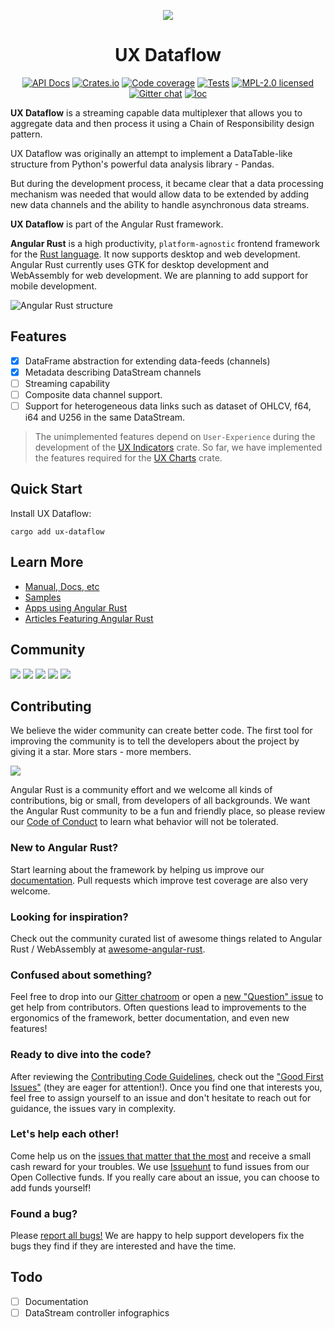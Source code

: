 <div align="center">

[![](https://dudochkin-victor.github.io/assets/ux-dataflow/logo-wide.svg)](#top)
# UX Dataflow

[![API Docs][docrs-badge]][docrs-url]
[![Crates.io][crates-badge]][crates-url]
[![Code coverage][codecov-badge]][codecov-url]
[![Tests][tests-badge]][tests-url]
[![MPL-2.0 licensed][license-badge]][license-url]
[![Gitter chat][gitter-badge]][gitter-url]
[![loc][loc-badge]][loc-url]
</div>

[docrs-badge]: https://img.shields.io/docsrs/ux-dataflow?style=flat-square
[docrs-url]: https://docs.rs/ux-dataflow/
[crates-badge]: https://img.shields.io/crates/v/ux-dataflow.svg?style=flat-square
[crates-url]: https://crates.io/crates/ux-dataflow
[license-badge]: https://img.shields.io/badge/license-MPL--2.0-blue.svg?style=flat-square
[license-url]: https://github.com/angular-rust/ux-dataflow/blob/master/LICENSE
[gitter-badge]: https://img.shields.io/gitter/room/angular_rust/community.svg?style=flat-square
[gitter-url]: https://gitter.im/angular_rust/community
[tests-badge]: https://img.shields.io/github/workflow/status/angular-rust/ux-dataflow/Tests?label=tests&logo=github&style=flat-square
[tests-url]: https://github.com/angular-rust/ux-dataflow/actions/workflows/tests.yml
[codecov-badge]: https://img.shields.io/codecov/c/github/angular-rust/ux-dataflow?logo=codecov&style=flat-square&token=M7BW7mahNb
[codecov-url]: https://codecov.io/gh/angular-rust/ux-dataflow
[loc-badge]: https://img.shields.io/tokei/lines/github/angular-rust/ux-dataflow?style=flat-square
[loc-url]: https://github.com/angular-rust/ux-dataflow

**UX Dataflow** is a streaming capable data multiplexer that allows you to aggregate data and then process it using a Chain of Responsibility design pattern.

UX Dataflow was originally an attempt to implement a DataTable-like structure from Python's powerful data analysis library - Pandas. 

But during the development process, it became clear that a data processing mechanism was needed that would allow data to be extended by adding new data channels and the ability to handle asynchronous data streams.

**UX Dataflow** is part of the Angular Rust framework.

**Angular Rust** is a high productivity, `platform-agnostic` frontend framework for the [Rust language](https://www.rust-lang.org/). It now supports desktop and web development. Angular Rust currently uses GTK for desktop development and WebAssembly for web development. We are planning to add support for mobile development.

![Angular Rust structure](https://dudochkin-victor.github.io/assets/angular-rust/structure.svg)

## Features

- [x] DataFrame abstraction for extending data-feeds (channels)
- [x] Metadata describing DataStream channels
- [ ] Streaming capability
- [ ] Composite data channel support.
- [ ] Support for heterogeneous data links such as dataset of OHLCV, f64, i64 and U256 in the same DataStream.

> The unimplemented features depend on `User-Experience` during the development of the [UX Indicators](https://github.com/angular-rust/ux-indicators) crate. So far, we have implemented the features required for the [UX Charts](https://github.com/angular-rust/ux-charts) crate.

## Quick Start

Install UX Dataflow:

	cargo add ux-dataflow

## Learn More

* [Manual, Docs, etc](https://angular-rust.github.io/)
* [Samples](https://github.com/angular-rust/ux-samples)
* [Apps using Angular Rust](https://github.com/angular-rust/ux-dataflow/wiki/Apps-in-the-Wild)
* [Articles Featuring Angular Rust](https://github.com/angular-rust/ux-dataflow/wiki/Articles)

## Community

 [![](https://img.shields.io/badge/Facebook-1877F2?style=for-the-badge&logo=facebook&logoColor=white)](https://www.facebook.com/groups/angular.rust) 
 [![](https://img.shields.io/badge/Stack_Overflow-FE7A16?style=for-the-badge&logo=stack-overflow&logoColor=white)](https://stackoverflow.com/questions/tagged/angular-rust) 
 [![](https://img.shields.io/badge/YouTube-FF0000?style=for-the-badge&logo=youtube&logoColor=white)](https://www.youtube.com/channel/UCBJTkSl_JWShuolUy4JksTQ) 
 [![](https://img.shields.io/badge/Medium-12100E?style=for-the-badge&logo=medium&logoColor=white)](https://medium.com/@angular.rust) 
 [![](https://img.shields.io/gitter/room/angular_rust/angular_rust?style=for-the-badge)](https://gitter.im/angular_rust/community)


## Contributing

We believe the wider community can create better code. The first tool for improving the community is to tell the developers about the project by giving it a star. More stars - more members.

  [![](https://dudochkin-victor.github.io/assets/star-me-wide.svg)](https://github.com/angular-rust/ux-dataflow#top)
 
Angular Rust is a community effort and we welcome all kinds of contributions, big or small, from developers of all backgrounds. We want the Angular Rust community to be a fun and friendly place, so please review our [Code of Conduct](CODE_OF_CONDUCT.md) to learn what behavior will not be tolerated.

### New to Angular Rust?

Start learning about the framework by helping us improve our [documentation](https://angular-rust.github.io/). Pull requests which improve test coverage are also very welcome.

### Looking for inspiration?

Check out the community curated list of awesome things related to Angular Rust / WebAssembly at [awesome-angular-rust](https://github.com/angular-rust/awesome-angular-rust).

### Confused about something?

Feel free to drop into our [Gitter chatroom](https://gitter.im/angular_rust/community) or open a [new "Question" issue](https://github.com/angular-rust/ux-dataflow/issues/new/choose) to get help from contributors. Often questions lead to improvements to the ergonomics of the framework, better documentation, and even new features!

### Ready to dive into the code?

After reviewing the [Contributing Code Guidelines](CONTRIBUTING.md), check out the ["Good First Issues"](https://github.com/angular-rust/ux-dataflow/issues?q=is%3Aopen+is%3Aissue+label%3A%22good+first+issue%22) (they are eager for attention!). Once you find one that interests you, feel free to assign yourself to an issue and don't hesitate to reach out for guidance, the issues vary in complexity.

### Let's help each other!

Come help us on the [issues that matter that the most](https://github.com/angular-rust/ux-dataflow/labels/%3Adollar%3A%20Funded%20on%20Issuehunt) and receive a small cash reward for your troubles. We use [Issuehunt](https://issuehunt.io/r/angular-rust/ux-dataflow/) to fund issues from our Open Collective funds. If you really care about an issue, you can choose to add funds yourself! 

### Found a bug?

Please [report all bugs!](https://github.com/angular-rust/ux-dataflow/issues/new/choose) We are happy to help support developers fix the bugs they find if they are interested and have the time.

## Todo
- [ ] Documentation
- [ ] DataStream controller infographics

